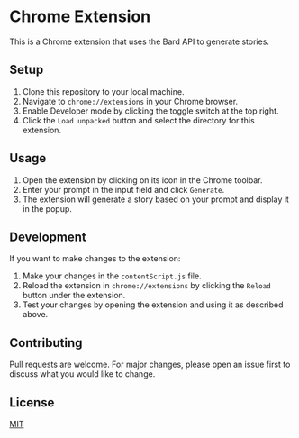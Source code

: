 # Chrome Extension

This is a Chrome extension that uses the Bard API to generate stories.

## Setup

1. Clone this repository to your local machine.
2. Navigate to `chrome://extensions` in your Chrome browser.
3. Enable Developer mode by clicking the toggle switch at the top right.
4. Click the `Load unpacked` button and select the directory for this extension.

## Usage

1. Open the extension by clicking on its icon in the Chrome toolbar.
2. Enter your prompt in the input field and click `Generate`.
3. The extension will generate a story based on your prompt and display it in the popup.

## Development

If you want to make changes to the extension:

1. Make your changes in the `contentScript.js` file.
2. Reload the extension in `chrome://extensions` by clicking the `Reload` button under the extension.
3. Test your changes by opening the extension and using it as described above.

## Contributing

Pull requests are welcome. For major changes, please open an issue first to discuss what you would like to change.

## License

[MIT](https://choosealicense.com/licenses/mit/)